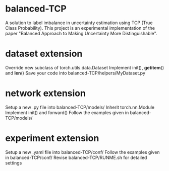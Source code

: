 # balanced-TCP
A solution to label imbalance in uncertainty estimation using TCP (True Class Probability). This project is an experimental implementation of the paper "Balanced Approach to Making Uncertainty More Distinguishable".

# dataset extension
Override new subclass of torch.utils.data.Dataset
Implement init(), __getitem__() and __len__()
Save your code into balanced-TCP/helpers/MyDataset.py

# network extension
Setup a new .py file into balanced-TCP/models/
Inherit torch.nn.Module
Implement init() and forward()
Follow the examples given in balanced-TCP/models/

# experiment extension
Setup a new .yaml file into balanced-TCP/conf/
Follow the examples given in balanced-TCP/conf/
Revise balanced-TCP/RUNME.sh for detailed settings
